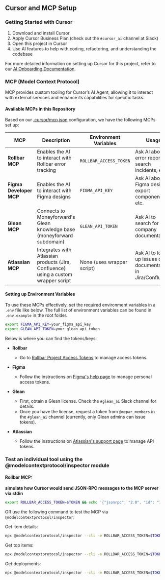 ## Cursor and MCP Setup

### Getting Started with Cursor

1. Download and install Cursor
2. Apply Cursor Business Plan (check out the `#cursor_ai` channel at Slack)
3. Open this project in Cursor
4. Use AI features to help with coding, refactoring, and understanding the codebase

For more detailed information on setting up Cursor for this project, refer to our [AI Onboarding Documentation](https://moneyforward.kibe.la/notes/312686).

### MCP (Model Context Protocol)

MCP provides custom tooling for Cursor’s AI Agent, allowing it to interact with external services and enhance its capabilities for specific tasks.

#### Available MCPs in this Repository

Based on our [.cursor/mcp.json](.cursor/mcp.json) configuration, we have the following MCPs set up:

| MCP                     | Description                                                                         | Environment Variables      | Usage                                                        |
| ----------------------- | ----------------------------------------------------------------------------------- | -------------------------- | ------------------------------------------------------------ |
| **Rollbar MCP**         | Enables the AI to interact with Rollbar error tracking                              | `ROLLBAR_ACCESS_TOKEN`     | Ask AI about error reports, search incidents, etc.           |
| **Figma Developer MCP** | Enables the AI to interact with Figma designs                                       | `FIGMA_API_KEY`            | Ask AI about Figma designs, export components, etc.          |
| **Glean MCP**           | Connects to Moneyforward's Glean knowledge base (moneyforward subdomain)            | `GLEAN_API_TOKEN`          | Ask AI to search for company documentation                   |
| **Atlassian MCP**       | Integrates with Atlassian products (Jira, Confluence) using a custom wrapper script | None (uses wrapper script) | Ask AI to look up issues or documentation in Jira/Confluence |

#### Setting up Environment Variables

To use these MCPs effectively, set the required environment variables in a `.env` file like below. The full list of environment variables can be found in `.env.example` in the root folder.

```bash
export FIGMA_API_KEY=your_figma_api_key
export GLEAN_API_TOKEN=your_glean_api_token
```

Below is where you can find the tokens/keys:

- **Rollbar**
  - Go to [Rollbar Project Access Tokens](https://app.rollbar.com/a/<organization>/p/<project>/settings/access_tokens) to manage access tokens.

- **Figma**
  - Follow the instructions on [Figma's help page](https://help.figma.com/hc/en-us/articles/8085703771159-Manage-personal-access-tokens) to manage personal access tokens.

- **Glean**
  - First, obtain a Glean license. Check the `#glean_ai` Slack channel for details.
  - Once you have the license, request a token from `@mepar_members` in the `#glean_ai` channel (currently, only Glean admins can issue tokens).

- **Atlassian**
  - Follow the instructions on [Atlassian's support page](https://support.atlassian.com/atlassian-account/docs/manage-api-tokens-for-your-atlassian-account/) to manage API tokens.

### Test an individual tool using the @modelcontextprotocol/inspector module

#### Rollbar MCP:

**simulate how Cursor would send JSON-RPC messages to the MCP server via stdin**

```bash
export ROLLBAR_ACCESS_TOKEN=$TOKEN && echo '{"jsonrpc": "2.0", "id": "1", "method": "tools/call", "params": {"name": "get-top-items", "arguments": {"environment": "production"}}}' | /Users/nguyen.tung.trang/.nvm/versions/node/v22.14.0/bin/node build/index.js --debug
```

OR use the following command to test the MCP via `@modelcontextprotocol/inspector`:

Get item details:
```bash
npx @modelcontextprotocol/inspector --cli -e ROLLBAR_ACCESS_TOKEN=$TOKEN node build/index.js --method tools/call --tool-name get-item-details --tool-arg counter=1514 --debug
```

Get top items:
```bash
npx @modelcontextprotocol/inspector --cli -e ROLLBAR_ACCESS_TOKEN=$TOKEN node build/index.js --method tools/call --tool-name get-top-items --tool-arg environment=production --debug
```

Get deployments:
```bash
npx @modelcontextprotocol/inspector --cli -e ROLLBAR_ACCESS_TOKEN=$TOKEN node build/index.js --method tools/call --tool-name get-deployments --debug
```
